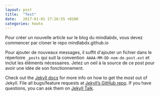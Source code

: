 ```yaml
---
layout: post
title:  "Test"
date:   2017-01-01 17:26:55 +0100
categories: howto
---
```

Pour créer un nouvelle article sur le blog du mindlabdx, vous devez commencer par cloner le repo mindlabdx.github.io

Pour ajouter de nouveaux messages, il suffit d'ajouter un fichier dans le répertoire `_posts` qui suit la convention` AAAA-MM-DD-nom-de-post.ext` et inclut les éléments nécessaires. Jetez un oeil à la source de ce post pour avoir une idée de son fonctionnement.

Check out the [Jekyll docs][jekyll-docs] for more info on how to get the most out of Jekyll. File all bugs/feature requests at [Jekyll’s GitHub repo][jekyll-gh]. If you have questions, you can ask them on [Jekyll Talk][jekyll-talk].

[jekyll-docs]: http://jekyllrb.com/docs/home
[jekyll-gh]:   https://github.com/jekyll/jekyll
[jekyll-talk]: https://talk.jekyllrb.com/
